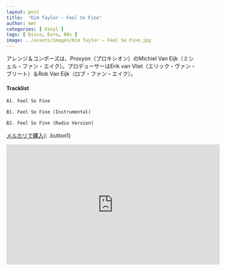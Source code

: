 ```yaml
---
layout: post
title:  "Kim Taylor – Feel So Fine"
author: mmr
categories: [ Vinyl ]
tags: [ Disco, Euro, 80s ]
image: ../assets/images/Kim Taylor – Feel So Fine.jpg
---
```


アレンジ＆コンポーズは、Proxyon（プロキシオン）のMichiel Van Eijk（ミシェル・ファン・エイク）。プロデューサーはErik van Vliet（エリック・ヴァン・ブリート）＆Rob Van Eijk（ロブ・ファン・エイク）。

#### Tracklist
```md
A1. Feel So Fine

B1. Feel So Fine (Instrumental)

B2. Feel So Fine (Radio Version)
```

[メルカリで購入](https://jp.mercari.com/item/m27934329690?afid=6142608987){: .button1}

<iframe width="560" height="315" src="https://www.youtube.com/embed/4hYwemoYj0k?si=KTU6YaINZUU3oIc4" title="YouTube video player" frameborder="0" allow="accelerometer; autoplay; clipboard-write; encrypted-media; gyroscope; picture-in-picture; web-share" referrerpolicy="strict-origin-when-cross-origin" allowfullscreen></iframe>